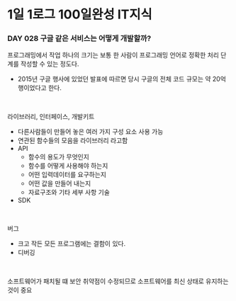 # 1일 1로그 100일완성 IT지식
### DAY 028 구글 같은 서비스는 어떻게 개발할까?
프로그래밍에서 작업 하나의 크기는 보통 한 사람이 프로그래밍 언어로 정확한 처리 단계를 작성할 수 있는 정도다.

* 2015년 구글 행사에 있었던 발표에 따르면 당시 구글의 전체 코드 규모는 약 20억 행이었다고 한다. 

<br>

라이브러리, 인터페이스, 개발키트
* 다른사람들이 만들어 놓은 여러 가지 구성 요소 사용 가능 
* 연관된 함수들의 모음을 라이브러리 라고함
* API
    * 함수의 용도가 무엇인지
    * 함수를 어떻게 사용해야 하는지
    * 어떤 입력데이터를 요구하는지
    * 어떤 값을 만들어 내는지 
    * 자료구조와 기타 세부 사항 기술
* SDK

<br>

버그
* 크고 작든 모든 프로그램에는 결함이 있다.
* 디버깅

<br>

소프트웨어가 패치될 떄 보안 취약점이 수정되므로 소프트웨어를 최신 상태로 유지하는 것이 중요
